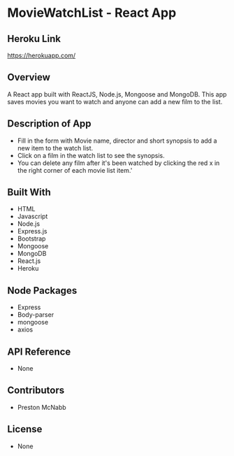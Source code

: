 # MovieWatchList - React App

## Heroku Link

https://herokuapp.com/

## Overview
A React app built with ReactJS, Node.js, Mongoose and MongoDB. This app saves movies you want to watch and anyone can add a new film to the list.

## Description of App

* Fill in the form with Movie name, director and short synopsis to add a new item to the watch list.
* Click on a film in the watch list to see the synopsis.
* You can delete any film after it's been watched by clicking the red x in the right corner of each movie list item.'

## Built With

* HTML
* Javascript
* Node.js
* Express.js
* Bootstrap
* Mongoose
* MongoDB
* React.js
* Heroku

## Node Packages

* Express
* Body-parser
* mongoose
* axios

## API Reference

* None

## Contributors

* Preston McNabb

## License

* None
